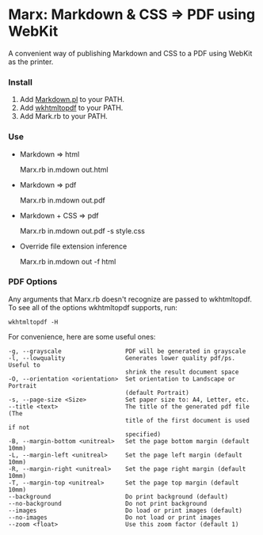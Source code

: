 # Marx: Markdown & CSS => PDF using WebKit

A convenient way of publishing Markdown and CSS to a PDF using WebKit as the printer.

### Install

1. Add [Markdown.pl](http://daringfireball.net/projects/markdown/) to your PATH.
2. Add [wkhtmltopdf](http://code.google.com/p/wkhtmltopdf/) to your PATH.
3. Add Mark.rb to your PATH.

### Use

* Markdown => html  

	Marx.rb in.mdown out.html

* Markdown => pdf  
    
	Marx.rb in.mdown out.pdf

* Markdown + CSS => pdf  

    Marx.rb in.mdown out.pdf -s style.css

* Override file extension inference  

    Marx.rb in.mdown out -f html

### PDF Options

Any arguments that Marx.rb doesn't recognize are passed to wkhtmltopdf. To see all of the options wkhtmltopdf supports, run:

	wkhtmltopdf -H

For convenience, here are some useful ones:

	-g, --grayscale                  PDF will be generated in grayscale
	-l, --lowquality                 Generates lower quality pdf/ps. Useful to
	                                 shrink the result document space
	-O, --orientation <orientation>  Set orientation to Landscape or Portrait
	                                 (default Portrait)
	-s, --page-size <Size>           Set paper size to: A4, Letter, etc.
	--title <text>                   The title of the generated pdf file (The
	                                 title of the first document is used if not
	                                 specified)
	-B, --margin-bottom <unitreal>   Set the page bottom margin (default 10mm)
	-L, --margin-left <unitreal>     Set the page left margin (default 10mm)
	-R, --margin-right <unitreal>    Set the page right margin (default 10mm)
	-T, --margin-top <unitreal>      Set the page top margin (default 10mm)
	--background                     Do print background (default)
    --no-background                  Do not print background
    --images                         Do load or print images (default)
    --no-images                      Do not load or print images
    --zoom <float>                   Use this zoom factor (default 1)
